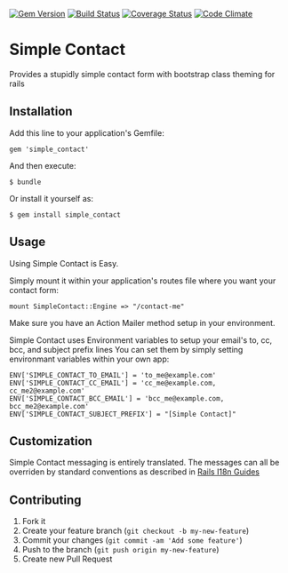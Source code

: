 [![Gem Version](https://badge.fury.io/rb/simple_contact.png)](http://badge.fury.io/rb/simple_contact) [![Build Status](https://travis-ci.org/beneggett/simple_contact.png?branch=master)](https://travis-ci.org/beneggett/simple_contact) [![Coverage Status](https://coveralls.io/repos/beneggett/simple_contact/badge.png)](https://coveralls.io/r/beneggett/simple_contact)
 [![Code Climate](https://codeclimate.com/github/beneggett/simple_contact.png)](https://codeclimate.com/github/beneggett/simple_contact)   

# Simple Contact

Provides a stupidly simple contact form with bootstrap class theming for rails

## Installation

Add this line to your application's Gemfile:

    gem 'simple_contact'

And then execute:

    $ bundle

Or install it yourself as:

    $ gem install simple_contact

## Usage

Using Simple Contact is Easy.

Simply mount it within your application's routes file where you want your contact form:

```
mount SimpleContact::Engine => "/contact-me"
```

Make sure you have an Action Mailer method setup in your environment.

Simple Contact uses Environment variables to setup your email's to, cc, bcc, and subject prefix lines
You can set them by simply setting environmant variables within your own app:

```
ENV['SIMPLE_CONTACT_TO_EMAIL'] = 'to_me@example.com'
ENV['SIMPLE_CONTACT_CC_EMAIL'] = 'cc_me@example.com, cc_me2@example.com'
ENV['SIMPLE_CONTACT_BCC_EMAIL'] = 'bcc_me@example.com, bcc_me2@example.com'
ENV['SIMPLE_CONTACT_SUBJECT_PREFIX'] = "[Simple Contact]"
```

## Customization

Simple Contact messaging is entirely translated. The messages can all be overriden by standard conventions as described in [Rails I18n Guides](http://guides.rubyonrails.org/i18n.html)


## Contributing

1. Fork it
2. Create your feature branch (`git checkout -b my-new-feature`)
3. Commit your changes (`git commit -am 'Add some feature'`)
4. Push to the branch (`git push origin my-new-feature`)
5. Create new Pull Request
